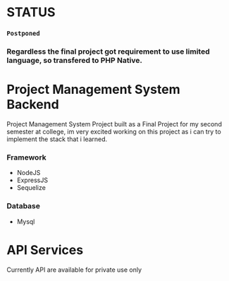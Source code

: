 # STATUS
### `Postponed` 
### Regardless the final project got requirement to use limited language, so transfered to PHP Native.

# Project Management System Backend
Project Management System Project built as a Final Project for my second semester at college, im very excited working on this project as i can try to implement the stack that i learned.
### Framework
- NodeJS
- ExpressJS
- Sequelize
### Database
- Mysql

# API Services
Currently API are available for private use only
